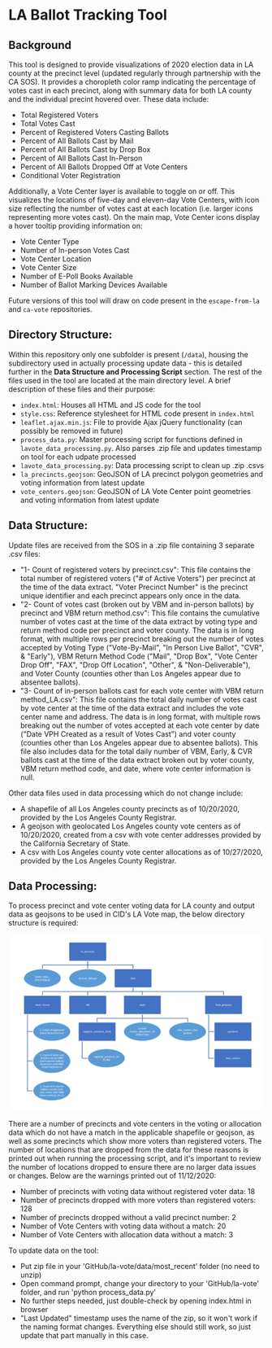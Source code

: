 # LA Ballot Tracking Tool

## Background

This tool is designed to provide visualizations of 2020 election data in LA county at the precinct level (updated regularly through partnership with the CA SOS). It provides a choropleth color ramp indicating the percentage of votes cast in each precinct, along with summary data for both LA county and the individual precint hovered over. These data include:

- Total Registered Voters
- Total Votes Cast
- Percent of Registered Voters Casting Ballots
- Percent of All Ballots Cast by Mail
- Percent of All Ballots Cast by Drop Box
- Percent of All Ballots Cast In-Person
- Percent of All Ballots Dropped Off at Vote Centers
- Conditional Voter Registration

Additionally, a Vote Center layer is available to toggle on or off. This visualizes the locations of five-day and eleven-day Vote Centers, with icon size reflecting the number of votes cast at each location (i.e. larger icons representing more votes cast). On the main map, Vote Center icons display a hover tooltip providing information on:

- Vote Center Type
- Number of In-person Votes Cast
- Vote Center Location
- Vote Center Size
- Number of E-Poll Books Available
- Number of Ballot Marking Devices Available

Future versions of this tool will draw on code present in the `escape-from-la` and `ca-vote` repositories.

## Directory Structure:

Within this repository only one subfolder is present (`/data`), housing the subdirectory used in actually processing update data - this is detailed further in the **Data Structure and Processing Script** section. The rest of the files used in the tool are located at the main directory level. A brief description of these files and their purpose:

- `index.html`: Houses all HTML and JS code for the tool
- `style.css`: Reference stylesheet for HTML code present in `index.html`
- `leaflet.ajax.min.js`: File to provide Ajax jQuery functionality (can possibly be removed in future)
- `process_data.py`: Master processing script for functions defined in `lavote_data_processing.py`. Also parses .zip file and updates timestamp on tool for each udpate processed
- `lavote_data_processing.py`: Data processing script to clean up .zip .csvs
- `la_precincts.geojson`: GeoJSON of LA precinct polygon geometries and voting information from latest update
- `vote_centers.geojson`: GeoJSON of LA Vote Center point geometries and voting information from latest update

## Data Structure:

Update files are received from the SOS in a .zip file containing 3 separate .csv files:
- "1- Count of registered voters by precinct.csv": This file contains the total number of registered voters ("# of Active Voters") per precinct at the time of the data extract. "Voter Precinct Number" is the precinct unique identifier and each precinct appears only once in the data.
- "2- Count of votes cast (broken out by VBM and in-person ballots) by precinct and VBM return method.csv": This file contains the cumulative number of votes cast at the time of the data extract by voting type and return method code per precinct and voter county. The data is in long format, with multiple rows per precinct breaking out the number of votes accepted by Voting Type ("Vote-By-Mail", "In Person Live Ballot", "CVR", & "Early"), VBM Return Method Code ("Mail", "Drop Box", "Vote Center Drop Off", "FAX", "Drop Off Location", "Other", & "Non-Deliverable"), and Voter County (counties other than Los Angeles appear due to absentee ballots).
- "3- Count of in-person ballots cast for each vote center with VBM return method_LA.csv": This file contains the total daily number of votes cast by vote center at the time of the data extract and includes the vote center name and address. The data is in long format, with multiple rows breaking out the number of votes accepted at each vote center by date ("Date VPH Created as a result of Votes Cast") and voter county (counties other than Los Angeles appear due to absentee ballots). This file also includes data for the total daily number of VBM, Early, & CVR ballots cast at the time of the data extract broken out by voter county, VBM return method code, and date, where vote center information is null.

Other data files used in data processing which do not change include:
- A shapefile of all Los Angeles county precincts as of 10/20/2020, provided by the Los Angeles County Registrar.
- A geojson with geolocated Los Angeles county vote centers as of 10/20/2020, created from a csv with vote center addresses provided by the California Secretary of State.
- A csv with Los Angeles county vote center allocations as of 10/27/2020, provided by the Los Angeles County Registrar.

## Data Processing: 

To process precinct and vote center voting data for LA county and output data as geojsons to be used in CID's LA Vote map, the below directory structure is required:

![](https://raw.githubusercontent.com/centerforinclusivedemocracy/la-vote/master/directory_chart.PNG)

There are a number of precincts and vote centers in the voting or allocation data which do not have a match in the applicable shapefile or geojson, as well as some precincts which show more voters than registered voters. The number of locations that are dropped from the data for these reasons is printed out when running the processing script, and it's important to review the number of locations dropped to ensure there are no larger data issues or changes. Below are the warnings printed out of 11/12/2020:
- Number of precincts with voting data without registered voter data: 18
- Number of precincts dropped with more voters than registered voters: 128
- Number of precincts dropped without a valid precinct number: 2
- Number of Vote Centers with voting data without a match: 20
- Number of Vote Centers with allocation data without a match: 3

To update data on the tool: 

- Put zip file in your 'GitHub/la-vote/data/most_recent' folder (no need to unzip)
- Open command prompt, change your directory to your 'GitHub/la-vote' folder, and run 'python process_data.py'
- No further steps needed, just double-check by opening index.html in browser
- "Last Updated" timestamp uses the name of the zip, so it won't work if the naming format changes. Everything else should still work, so just update that part manually in this case.